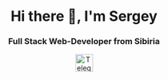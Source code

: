 <div id="header" align="center">
    <h1>Hi there 👋, I'm Sergey</h1>
    <h3>Full Stack Web-Developer from Sibiria</h3>
</div>
<div id="socials" align="center">
     <a href="https://t.me/wildamager">
        <img src="https://cdn.icon-icons.com/icons2/923/PNG/256/telegram_icon-        icons.com_72055.png" alt="Telegram" style="width: 35px; height: 35px;"/>
    </a>   
</div>

<!--
**Wildamager/Wildamager** is a ✨ _special_ ✨ repository because its `README.md` (this file) appears on your GitHub profile.

Here are some ideas to get you started:

- 🔭 I’m currently working on ...
- 🌱 I’m currently learning ...
- 👯 I’m looking to collaborate on ...
- 🤔 I’m looking for help with ...
- 💬 Ask me about ...
- 📫 How to reach me: ...
- 😄 Pronouns: ...
- ⚡ Fun fact: ...
-->
